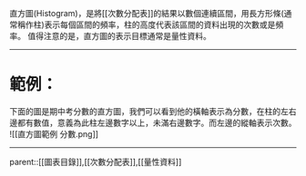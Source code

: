 直方圖(Histogram)，是將[[次數分配表]]的結果以數個連續區間，用長方形條(通常稱作柱)表示每個區間的頻率，柱的高度代表該區間的資料出現的次數或是頻率。
值得注意的是，直方圖的表示目標通常是量性資料。
- - -
# 範例：
下面的圖是期中考分數的直方圖，我們可以看到他的橫軸表示為分數，在柱的左右邊都有數值，意義為此柱左邊數字以上，未滿右邊數字。而左邊的縱軸表示次數。
![[直方圖範例 分數.png]]
- - -
parent::[[圖表目錄]],[[次數分配表]],[[量性資料]]